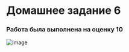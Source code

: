 # Домашнее задание 6 #
### Работа была выполнена на оценку 10 ###
![image](https://github.com/nikitaptl/works_RISC-V_assembly2/assets/145208333/013491de-f5db-4d58-af5a-e3b1a1409134)
